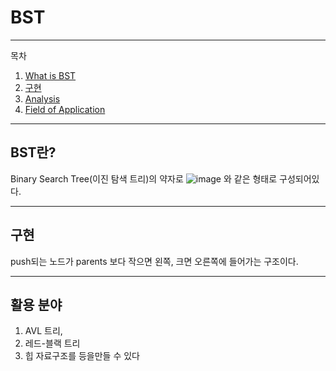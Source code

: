 # BST

---
목차
1. [What is BST](#BST란?)
2. [구현](#구현)
3. [Analysis](#코드-분석)
4. [Field of Application](#활용-분야)

___
## BST란?
Binary Search Tree(이진 탐색 트리)의 약자로 
![image](https://user-images.githubusercontent.com/51067720/120569674-5b69fd80-c451-11eb-9852-8a6491be4dfc.png)
와 같은 형태로 구성되어있다.

___
## 구현
push되는 노드가 
parents 보다 작으면 왼쪽, 크면 오른쪽에 들어가는 구조이다.


___
## 활용 분야

1. AVL 트리,
2. 레드-블랙 트리
3. 힙 자료구조를 
등을만들 수 있다
